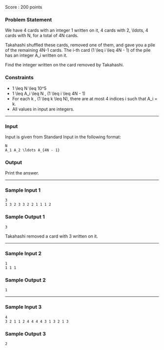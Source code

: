 Score : 200 points

### Problem Statement

We have 4 cards with an integer 1 written on it, 4 cards with 2, \ldots, 4 cards with N, for a total of 4N cards.

Takahashi shuffled these cards, removed one of them, and gave you a pile of the remaining 4N-1 cards. The i-th card (1 \leq i \leq 4N - 1) of the pile has an integer A\_i written on it.

Find the integer written on the card removed by Takahashi.

### Constraints

* 1 \leq N \leq 10^5
* 1 \leq A\_i \leq N \, (1 \leq i \leq 4N - 1)
* For each k \, (1 \leq k \leq N), there are at most 4 indices i such that A\_i = k.
* All values in input are integers.

---

### Input

Input is given from Standard Input in the following format:

```
N
A_1 A_2 \ldots A_{4N - 1}
```

### Output

Print the answer.

---

### Sample Input 1

```
3
1 3 2 3 3 2 2 1 1 1 2
```

### Sample Output 1

```
3
```

Takahashi removed a card with 3 written on it.

---

### Sample Input 2

```
1
1 1 1
```

### Sample Output 2

```
1
```

---

### Sample Input 3

```
4
3 2 1 1 2 4 4 4 4 3 1 3 2 1 3
```

### Sample Output 3

```
2
```